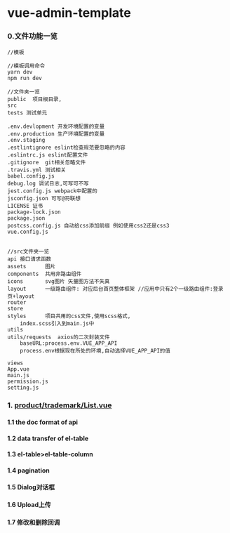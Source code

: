 # vue-admin-template

### 0.文件功能一览

```
//模板

//模板调用命令
yarn dev
npm run dev

//文件夹一览
public  项目根目录,
src
tests 测试单元

.env.devlopment 开发环境配置的变量
.env.production 生产环境配置的变量
.env.staging 
.estlintignore eslint检查规范要忽略的内容
.eslintrc.js eslint配置文件
.gitignore  git相关忽略文件
.travis.yml 测试相关
babel.config.js
debug.log 调试日志,可写可不写
jest.config.js webpack中配置的
jsconfig.json 可写@符联想
LICENSE 证书
package-lock.json
package.json
postcss.config.js 自动给css添加前缀 例如使用css2还是css3
vue.config.js


//src文件夹一览
api 接口请求函数 
assets      图片
components  共用非路由组件
icons       svg图片 矢量图方法不失真
layout      一级路由组件: 对应后台首页整体框架 //应用中只有2个一级路由组件:登录页+layout
router
store
styles      项目共用的css文件,使用scss格式, 
    index.scss引入到main.js中
utils
utils/requests  axios的二次封装文件
	baseURL:process.env.VUE_APP_API
	process.env根据现在所处的环境,自动选择VUE_APP_API的值

views
App.vue
main.js
permission.js
setting.js

```



### 1. [product/trademark/List.vue](./documents/view-product-trademark.md)

#### 1.1 the doc format of api

#### 1.2 data transfer of el-table

#### 1.3 el-table>el-table-column

#### 1.4 pagination

#### 1.5 Dialog对话框

#### 1.6 Upload上传

#### 1.7 修改和删除回调

















